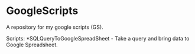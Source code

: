 GoogleScripts
=============

A repository for my google scripts (GS).

Scripts:
*SQLQueryToGoogleSpreadSheet - Take a query and bring data to Google Spreadsheet.
